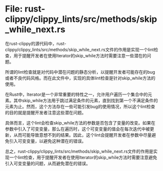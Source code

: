 # File: rust-clippy/clippy_lints/src/methods/skip_while_next.rs

在rust-clippy的源代码中，rust-clippy/clippy_lints/src/methods/skip_while_next.rs文件的作用是实现一个lint检查，用于提醒开发者在使用Iterator的skip_while方法时需要注意一些潜在的问题。

所谓的lint检查就是对代码中潜在问题的静态分析，以提醒开发者可能存在的bug或者不良代码风格。而在此文件中，实现的具体lint检查是针对skip_while方法的使用。

在Rust中，Iterator是一个非常重要的特性之一，允许用户遍历一个集合中的元素。其中skip_while方法用于跳过满足条件的元素，直到找到第一个不满足条件的元素为止。然而，这个方法存在一些可能引发bug的使用情况，所以这个lint检查的目的就是提醒开发者注意这些潜在问题。

具体而言，这个lint会检查skip_while方法的参数是否包含了变量的改变。如果在参数中引入了可变变量，那么在遍历时，这个可变变量的值会在每次迭代中被更新，从而可能导致意想不到的结果。因此，这个lint会提醒开发者在参数中尽量避免引入可变变量，以避免这种潜在的错误。

总之，rust-clippy/clippy_lints/src/methods/skip_while_next.rs文件的作用是实现一个lint检查，用于提醒开发者在使用Iterator的skip_while方法时需要注意避免引入可变变量的问题，从而避免潜在的错误。


